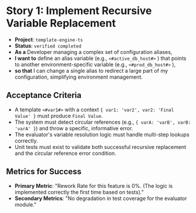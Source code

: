 # Story 1: Implement Recursive Variable Replacement

- **Project**: `template-engine-ts`
- **Status**: `verified completed`
- **As a** Developer managing a complex set of configuration aliases,
- **I want to** define an alias variable (e.g., `<#active_db_host#>` ) that points to another environment-specific variable (e.g., `<#prod_db_host#>` ),
- **so that** I can change a single alias to redirect a large part of my configuration, simplifying environment management.

## Acceptance Criteria

- A template `<#var1#>` with a context `{ var1: 'var2', var2: 'Final Value' }` must produce `Final Value`.
- The system must detect circular references (e.g., `{ varA: 'varB', varB: 'varA' }`) and throw a specific, informative error.
- The evaluator's variable resolution logic must handle multi-step lookups correctly.
- Unit tests must exist to validate both successful recursive replacement and the circular reference error condition.

## Metrics for Success

- **Primary Metric**: "Rework Rate for this feature is 0%. (The logic is implemented correctly the first time based on tests)."
- **Secondary Metrics**: "No degradation in test coverage for the evaluator module."
